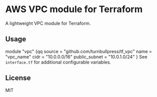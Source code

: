 # AWS VPC module for Terraform
A lightweight VPC module for Terraform.
## Usage
module "vpc" {qq
  source = "github.com/turnbullpress/tf_vpc"
  name   = "vpc_name"
  cidr   = "10.0.0.0/16"
public_subnet = "10.0.1.0/24"
}
See `interface.tf` for additional configurable variables.
## License
MIT
